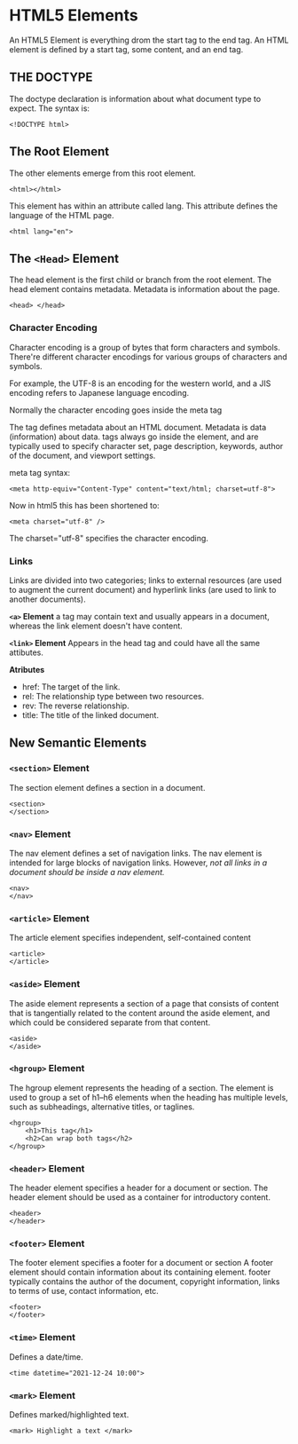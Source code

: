 # HTML5 Elements

An HTML5 Element is everything drom the start tag to the end tag. An HTML element is defined by a start tag, some content, and an end tag.

## THE DOCTYPE

The doctype declaration is information about what document type to expect. The syntax is:

```
<!DOCTYPE html>
```

## The Root Element

The other elements emerge from this root element.

``` <html></html>  ```

This element has within an attribute called lang. This attribute defines the language of the HTML page.

``` <html lang="en"> ```

## The ```<Head>``` Element

The head element is the first child or branch from the root element. The head element contains metadata. Metadata is information about the page.

``` <head> </head> ```

### Character Encoding

Character encoding is a group of bytes that form characters and symbols. There're different character encodings for various groups of characters and symbols. 

For example, the UTF-8 is an encoding for the western world,  and a JIS encoding refers to Japanese language encoding.

Normally the character encoding goes inside the meta tag

The <meta> tag defines metadata about an HTML document. Metadata is data (information) about data. <meta> tags always go inside the <head> element, and are typically used to specify character set, page description, keywords, author of the document, and viewport settings.

meta tag syntax:
```
<meta http-equiv="Content-Type" content="text/html; charset=utf-8">
```

Now in html5 this has been shortened to:

``` 
<meta charset="utf-8" />
```

The charset="utf-8" specifies the character encoding.

### Links

Links are divided into two categories; links to external resources (are used to augment the current document) and hyperlink links (are used to link to another documents). 

**```<a>``` Element**
a tag may contain text and usually appears in a document, whereas the link element doesn't have content.

**```<link>``` Element**
Appears in the head tag and could have all the same attibutes.

**Atributes**
- href: The target of the link.
- rel: The relationship type between two resources.
- rev: The reverse relationship.
- title: The title of the linked document.

## New Semantic Elements

### ``` <section> ``` Element
The section element defines a section in a document.

```
<section>
</section> 
```


### ``` <nav> ``` Element
The nav element defines a set of navigation links. The nav element is intended for large blocks of navigation links. However, *not all links in a document should be inside a nav element.*

```
<nav>
</nav>
```

### ``` <article> ``` Element
The article element specifies independent, self-contained content

```
<article>
</article>
```

### ``` <aside> ``` Element
The aside element represents a section of a page that consists of content that is tangentially related to the content around the aside element, and which could be considered separate from that content.

```
<aside>
</aside>
```

### ``` <hgroup> ``` Element
The hgroup element represents the heading of a section. The element is used to group a set of h1–h6 elements when the heading has multiple levels, such as subheadings, alternative titles, or taglines.

```
<hgroup>
    <h1>This tag</h1>
    <h2>Can wrap both tags</h2>
</hgroup>
```

### ``` <header> ``` Element
The header element specifies a header for a document or section. The header element should be used as a container for introductory content.

```
<header>
</header>
```

### ``` <footer> ``` Element
The footer element specifies a footer for a document or section A footer element should contain information about its containing element. footer typically contains the author of the document, copyright information, links to terms of use, contact information, etc.

```
<footer>
</footer>
```

### ``` <time> ``` Element
Defines a date/time.

```
<time datetime="2021-12-24 10:00">
```

### ``` <mark> ``` Element
Defines marked/highlighted text.

```
<mark> Highlight a text </mark>
```

